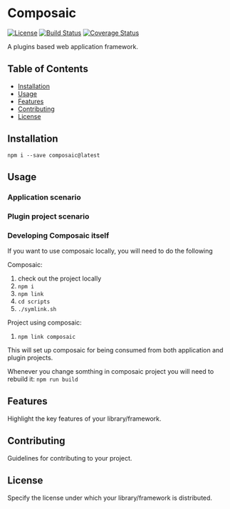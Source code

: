 # Composaic

[![License](https://img.shields.io/badge/license-MIT-blue.svg)](https://github.com/username/repo/blob/main/LICENSE)
[![Build Status](https://travis-ci.com/username/repo.svg?branch=main)](https://travis-ci.com/username/repo)
[![Coverage Status](https://coveralls.io/repos/github/username/repo/badge.svg?branch=main)](https://coveralls.io/github/username/repo?branch=main)

A plugins based web application framework.

## Table of Contents

-   [Installation](#installation)
-   [Usage](#usage)
-   [Features](#features)
-   [Contributing](#contributing)
-   [License](#license)

## Installation

`npm i --save composaic@latest`

## Usage

### Application scenario

### Plugin project scenario

### Developing Composaic itself

If you want to use composaic locally, you will need to do the following

Composaic:

1. check out the project locally
2. `npm i`
3. `npm link`
4. `cd scripts`
5. `./symlink.sh`

Project using composaic:

1. `npm link composaic`

This will set up composaic for being consumed from both application and plugin projects.

Whenever you change somthing in composaic project you will need to rebuild it:
`npm run build`

## Features

Highlight the key features of your library/framework.

## Contributing

Guidelines for contributing to your project.

## License

Specify the license under which your library/framework is distributed.
